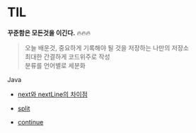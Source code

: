 # TIL
**꾸준함은 모든것을 이긴다.** 🔥🔥🔥


>오늘 배운것, 중요하게 기록해야 될 것을 저장하는 나만의 저장소  
 최대한 간결하게 코드위주로 작성    
 분류를 언어별로 세분화
 
 
 Java
 * [next와 nextLine의 차이점](https://github.com/wogus216/TIL/blob/main/Java/next%EC%99%80%20nextLine%EC%9D%98%20%EC%B0%A8%EC%9D%B4%EC%A0%90.md)
 
* [split](https://github.com/wogus216/TIL/blob/main/Java/split.md)

* [continue](https://github.com/wogus216/TIL/blob/main/Java/continue%EB%AC%B8.md)
